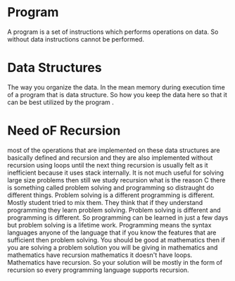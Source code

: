 
# Program

 A program is a set of instructions which performs operations on data.
So without data instructions cannot be performed.

# Data Structures

 The way you organize the data.
In the mean memory during execution time of a program that is data structure.
So how you keep the data here so that it can be best utilized by the program .

# Need oF Recursion

most of the operations that are implemented on these data structures are basically defined and recursion and they
are also implemented without recursion using loops until the next thing recursion is usually felt as
it inefficient because it uses stack internally.
It is not much useful for solving large size problems then still we study recursion what is the reason
C there is something called problem solving and programming so distraught do different things.
Problem solving is a different programming is different.
Mostly student tried to mix them.
They think that if they understand programming they learn problem solving.
Problem solving is different and programming is different.
So programming can be learned in just a few days but problem solving is a lifetime work.
Programming means the syntax languages anyone of the language that if you know the features that are
sufficient then problem solving.
You should be good at mathematics then if you are solving a problem solution you will be giving in mathematics
and mathematics have recursion mathematics it doesn't have loops.
Mathematics have recursion.
So your solution will be mostly in the form of recursion so every programming language supports recursion.
